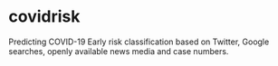 # covidrisk

Predicting COVID-19 Early risk classification based on Twitter, Google searches, openly available news media and case numbers.

